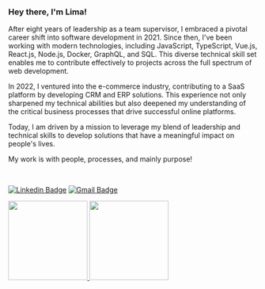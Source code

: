 ### Hey there, I'm Lima!

After eight years of leadership as a team supervisor, I embraced a pivotal career shift into software development in 2021. Since then, I've been working with modern technologies, including JavaScript, TypeScript, Vue.js, React.js, Node.js, Docker, GraphQL, and SQL. This diverse technical skill set enables me to contribute effectively to projects across the full spectrum of web development.

In 2022, I ventured into the e-commerce industry, contributing to a SaaS platform by developing CRM and ERP solutions. This experience not only sharpened my technical abilities but also deepened my understanding of the critical business processes that drive successful online platforms.

Today, I am driven by a mission to leverage my blend of leadership and technical skills to develop solutions that have a meaningful impact on people's lives.

My work is with people, processes, and mainly purpose!

<br />

[![Linkedin Badge](https://img.shields.io/badge/-Lindkeden-blue?style=flat-square&logo=Linkedin&logoColor=white&link=https://www.linkedin.com/in/joao-paulo-gomes-lima-008/)](https://www.linkedin.com/in/joao-paulo-gomes-lima-008/) 
[![Gmail Badge](https://img.shields.io/badge/-Gmail-Red?style=flat-square&logo=Gmail&logoColor=black&link=mailto:joaopaulo.gomeslima8@gmail.com)](mailto:joaopaulo.gomeslima8@gmail.com)

 <div>
  <a href="https://github.com/Lima08">
  <img height="160em" src="https://github-readme-stats.vercel.app/api?username=Lima08&show_icons=true&theme=dracula&include_all_commits=true&count_private=true"/>
  <img height="160em" src="https://github-readme-stats.vercel.app/api/top-langs/?username=Lima08&layout=compact&langs_count=7&theme=dracula"/>
</div>
